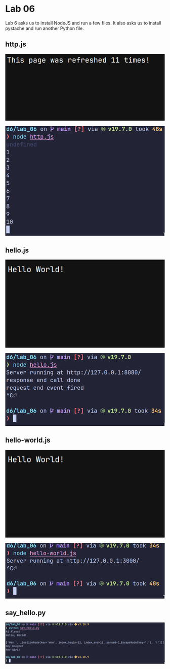 # Lab 06

Lab 6 asks us to install NodeJS and run a few files. It also asks us to install
pystache and run another Python file.

## http.js

![http.js](./http_js.png)

![http.js cli output](./http_js_cli_output.png)

## hello.js

![site output](./hello_world.png)

![hello.js](./hello_js.png)

## hello-world.js

![site output](./hello_world.png)

![hello-world.js](./hello_world_js.png)

## say_hello.py

![say hello](./say_hello.png)
